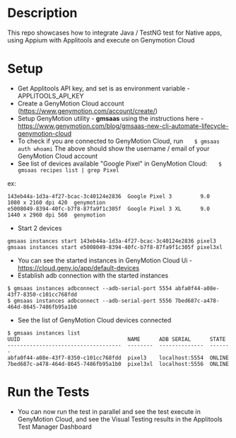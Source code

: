 # Description

This repo showcases how to integrate Java / TestNG test for Native apps, using Appium with Applitools and execute on Genymotion Cloud

# Setup

* Get Applitools API key, and set is as environment variable - APPLITOOLS_API_KEY
* Create a GenyMotion Cloud account (https://www.genymotion.com/account/create/)
* Setup GenyMotion utility - **gmsaas** using the instructions here - https://www.genymotion.com/blog/gmsaas-new-cli-automate-lifecycle-genymotion-cloud
* To check if you are connected to GenyMotion Cloud, run
```    $ gmsaas auth whoami ``` 
    The above should show the username / email of your GenyMotion Cloud account
* See list of devices available "Google Pixel" in GenyMotion Cloud:
```    $ gmsaas recipes list | grep Pixel ```

ex:
```
143eb44a-1d3a-4f27-bcac-3c40124e2836  Google Pixel 3         9.0        1080 x 2160 dpi 420  genymotion
e5008049-8394-40fc-b7f8-87fa9f1c305f  Google Pixel 3 XL      9.0        1440 x 2960 dpi 560  genymotion
```
* Start 2 devices
```
gmsaas instances start 143eb44a-1d3a-4f27-bcac-3c40124e2836 pixel3
gmsaas instances start e5008049-8394-40fc-b7f8-87fa9f1c305f pixel3xl
```
* You can see the started instances in GenyMotion Cloud Ui - https://cloud.geny.io/app/default-devices
* Establish adb connection with the started instances
```
$ gmsaas instances adbconnect --adb-serial-port 5554 abfa0f44-a08e-43f7-8350-c101cc768fdd
$ gmsaas instances adbconnect --adb-serial-port 5556 7bed687c-a478-464d-8645-7486fb95a1b0
```
* See the list of GenyMotion Cloud devices connected 
```
$ gmsaas instances list
UUID                                  NAME      ADB SERIAL      STATE
------------------------------------  --------  --------------  -------
abfa0f44-a08e-43f7-8350-c101cc768fdd  pixel3    localhost:5554  ONLINE
7bed687c-a478-464d-8645-7486fb95a1b0  pixel3xl  localhost:5556  ONLINE
```

# Run the Tests
* You can now run the test in parallel and see the test execute in GenyMotion Cloud, and see the Visual Testing results in the Applitools Test Manager Dashboard
